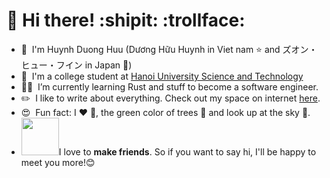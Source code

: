 
# 👋 Hi there! :shipit: :trollface:

* 🌱 &nbsp;I'm Huynh Duong Huu (Dương Hữu Huynh in Viet nam :star: and ズオン・ヒュー・フイン in Japan :japan:)
* 🏫 &nbsp;I'm a college student at [Hanoi University Science and Technology](https://www.hust.edu.vn/web/vi/home) 
* 👨‍💻 &nbsp;I’m currently learning Rust and stuff to become a software engineer.
* ✏️  &nbsp;I like to write about everything. Check out my space on internet [here](https://betty2310.github.io/docs).
* 😍 &nbsp;Fun fact: I :heart: :dog:, the green color of trees 💚 and look up at the sky 💙. 
* <img src="https://media.giphy.com/media/LnQjpWaON8nhr21vNW/giphy.gif" width="60">I love to **make friends**. So if you want to say hi, I'll be happy to meet you more!😊
